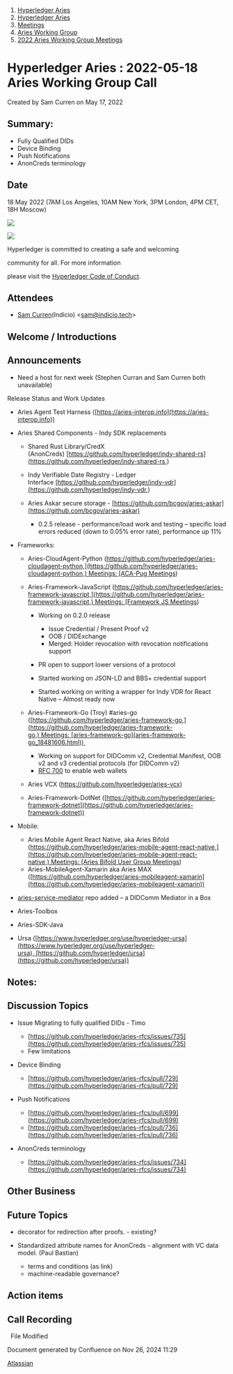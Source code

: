 1. [Hyperledger Aries](index.html)
2. [Hyperledger Aries](Hyperledger-Aries_18481154.html)
3. [Meetings](Meetings_18481222.html)
4. [Aries Working Group](Aries-Working-Group_18481228.html)
5. [2022 Aries Working Group Meetings](2022-Aries-Working-Group-Meetings_18515842.html)

# Hyperledger Aries : 2022-05-18 Aries Working Group Call

Created by Sam Curren on May 17, 2022

## Summary:

- Fully Qualified DIDs
- Device Binding
- Push Notifications
- AnonCreds terminology

## Date

18 May 2022 (7AM Los Angeles, 10AM New York, 3PM London, 4PM CET, 18H Moscow)

![](https://wiki.hyperledger.org/download/attachments/29034696/Antitrustnotice.png?version=1&modificationDate=1581695654000&api=v2)

![](https://wiki.hyperledger.org/download/attachments/2392771/welcome.png?version=2&modificationDate=1572450107000&api=v2)

Hyperledger is committed to creating a safe and welcoming

community for all. For more information

please visit the [Hyperledger Code of Conduct](https://lf-hyperledger.atlassian.net/wiki/display/HYP/Hyperledger+Code+of+Conduct).

## Attendees

- [Sam Curren](https://lf-hyperledger.atlassian.net/wiki/people/557058:1ed5fd92-7e42-4cab-87b1-688e48bc02c2?ref=confluence)(Indicio) &lt;sam@indicio.tech&gt;

## Welcome / Introductions

## Announcements

- Need a host for next week (Stephen Curran and Sam Curren both unavailable)

Release Status and Work Updates

- Aries Agent Test Harness ([https://aries-interop.info](https://aries-interop.info))
- Aries Shared Components - Indy SDK replacements
  
  - Shared Rust Library/CredX (AnonCreds) [https://github.com/hyperledger/indy-shared-rs](https://github.com/hyperledger/indy-shared-rs,)
  - Indy Verifiable Date Registry - Ledger Interface [https://github.com/hyperledger/indy-vdr](https://github.com/hyperledger/indy-vdr,)
  - Aries Askar secure storage - [https://github.com/bcgov/aries-askar](https://github.com/bcgov/aries-askar)
    
    - 0.2.5 release - performance/load work and testing – specific load errors reduced (down to 0.05% error rate), performance up 11%
- Frameworks:
  
  - Aries-CloudAgent-Python ([https://github.com/hyperledger/aries-cloudagent-python,](https://github.com/hyperledger/aries-cloudagent-python,) Meetings: [ACA-Pug Meetings](ACA-Pug-Meetings_18484272.html))
  - Aries-Framework-JavaScript ([https://github.com/hyperledger/aries-framework-javascript,](https://github.com/hyperledger/aries-framework-javascript,) Meetings: [Framework JS Meetings](Framework-JS-Meetings_18482467.html))
    
    - Working on 0.2.0 release
      
      - Issue Credential / Present Proof v2
      - OOB / DIDExchange
      - Merged: Holder revocation with revocation notifications support
    - PR open to support lower versions of a protocol
    - Started working on JSON-LD and BBS+ credential support
    - Started working on writing a wrapper for Indy VDR for React Native – Almost ready now
  - Aries-Framework-Go (Troy) #aries-go ([https://github.com/hyperledger/aries-framework-go,](https://github.com/hyperledger/aries-framework-go,) Meetings: [aries-framework-go](aries-framework-go_18481606.html)) 
    
    - Working on support for DIDComm v2, Credential Manifest, OOB v2 and v3 credential protocols (for DIDComm v2)
    - [RFC 700](https://github.com/hyperledger/aries-rfcs/pull/700) to enable web wallets
  - Aries VCX ([https://github.com/hyperledger/aries-vcx)](https://github.com/hyperledger/aries-vcx%29)
  - Aries-Framework-DotNet ([https://github.com/hyperledger/aries-framework-dotnet](https://github.com/hyperledger/aries-framework-dotnet))
- Mobile:
  
  - Aries Mobile Agent React Native, aka Aries Bifold ([https://github.com/hyperledger/aries-mobile-agent-react-native,](https://github.com/hyperledger/aries-mobile-agent-react-native,) Meetings: [Aries Bifold User Group Meetings](Aries-Bifold-User-Group-Meetings_18490725.html))
  - Aries-MobileAgent-Xamarin aka Aries MAX ([https://github.com/hyperledger/aries-mobileagent-xamarin](https://github.com/hyperledger/aries-mobileagent-xamarin))
- [aries-service-mediator](https://github.com/hyperledger/aries-mediator-service) repo added – a DIDComm Mediator in a Box
- Aries-Toolbox
- Aries-SDK-Java
- Ursa ([https://www.hyperledger.org/use/hyperledger-ursa](https://www.hyperledger.org/use/hyperledger-ursa), [https://github.com/hyperledger/ursa](https://github.com/hyperledger/ursa))

## Notes:

## Discussion Topics

- Issue Migrating to fully qualified DIDs - Timo
  
  - [https://github.com/hyperledger/aries-rfcs/issues/735](https://github.com/hyperledger/aries-rfcs/issues/735)
  - Few limitations
- Device Binding
  
  - [https://github.com/hyperledger/aries-rfcs/pull/729](https://github.com/hyperledger/aries-rfcs/pull/729)
- Push Notifications
  
  - [https://github.com/hyperledger/aries-rfcs/pull/699](https://github.com/hyperledger/aries-rfcs/pull/699)
  - [https://github.com/hyperledger/aries-rfcs/pull/736](https://github.com/hyperledger/aries-rfcs/pull/736)
- AnonCreds terminology
  
  - [https://github.com/hyperledger/aries-rfcs/issues/734](https://github.com/hyperledger/aries-rfcs/issues/734)

## Other Business

## Future Topics

- decorator for redirection after proofs. - existing?
- Standardized attribute names for AnonCreds - alignment with VC data model. (Paul Bastian)
  
  - terms and conditions (as link)
  - machine-readable governance?

## Action items

## Call Recording

  File Modified

Document generated by Confluence on Nov 26, 2024 11:29

[Atlassian](http://www.atlassian.com/)
